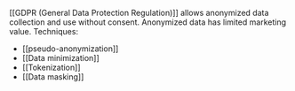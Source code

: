 [[GDPR (General Data Protection Regulation)]] allows anonymized data collection and use without consent.
Anonymized data has limited marketing value.
Techniques:
- [[pseudo-anonymization]]
- [[Data minimization]]
- [[Tokenization]]
- [[Data masking]]